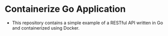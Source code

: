 # Containerize Go Application

- This repository contains a simple example of a RESTful API written in Go and containerized using Docker.



